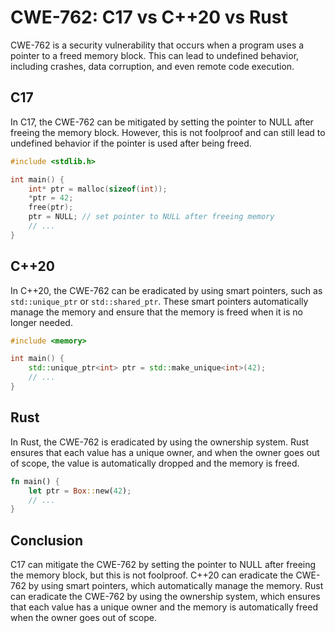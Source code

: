 # CWE-762: C17 vs C++20 vs Rust

CWE-762 is a security vulnerability that occurs when a program uses a pointer to a freed memory 
block. This can lead to undefined behavior, including crashes, data corruption, and even remote 
code execution.

## C17

In C17, the CWE-762 can be mitigated by setting the pointer to NULL after freeing the memory block. 
However, this is not foolproof and can still lead to undefined behavior if the pointer is used 
after being freed.

```c
#include <stdlib.h>

int main() {
    int* ptr = malloc(sizeof(int));
    *ptr = 42;
    free(ptr);
    ptr = NULL; // set pointer to NULL after freeing memory
    // ...
}
```

## C++20

In C++20, the CWE-762 can be eradicated by using smart pointers, such as `std::unique_ptr` or 
`std::shared_ptr`. These smart pointers automatically manage the memory and ensure that the memory 
is freed when it is no longer needed.

```cpp
#include <memory>

int main() {
    std::unique_ptr<int> ptr = std::make_unique<int>(42);
    // ...
}
```

## Rust

In Rust, the CWE-762 is eradicated by using the ownership system. Rust ensures that each value has 
a unique owner, and when the owner goes out of scope, the value is automatically dropped and the 
memory is freed.

```rust
fn main() {
    let ptr = Box::new(42);
    // ...
}
```

## Conclusion

C17 can mitigate the CWE-762 by setting the pointer to NULL after freeing the memory block, but 
this is not foolproof. C++20 can eradicate the CWE-762 by using smart pointers, which automatically 
manage the memory. Rust can eradicate the CWE-762 by using the ownership system, which ensures that 
each value has a unique owner and the memory is automatically freed when the owner goes out of 
scope.
